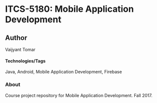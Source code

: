 # ITCS-5180: Mobile Application Development

## Author
Vaijyant Tomar

#### Technologies/Tags
Java, Android, Mobile Application Development, Firebase

### About
Course project repository for Mobile Application Development. Fall 2017.
